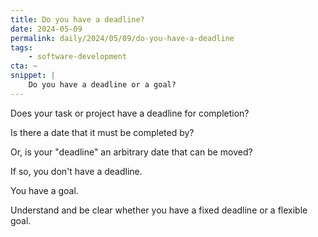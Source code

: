 ```yaml
---
title: Do you have a deadline?
date: 2024-05-09
permalink: daily/2024/05/09/do-you-have-a-deadline
tags:
    - software-development
cta: ~
snippet: |
    Do you have a deadline or a goal?
---
```


Does your task or project have a deadline for completion?

Is there a date that it must be completed by?

Or, is your "deadline" an arbitrary date that can be moved?

If so, you don't have a deadline.

You have a goal.

Understand and be clear whether you have a fixed deadline or a flexible goal.
